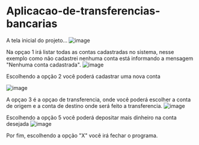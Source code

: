 # Aplicacao-de-transferencias-bancarias

A tela inicial do projeto...
![image](https://github.com/silva-moreira/Aplicacao-de-transferencias-bancarias/assets/110782871/54afa560-a8ec-4a32-9ecd-da711066bb10)

Na opçao 1 irá listar todas as contas cadastradas no sistema, nesse exemplo como não cadastrei nenhuma conta 
está informando a mensagem "Nenhuma conta cadastrada".
![image](https://github.com/silva-moreira/Aplicacao-de-transferencias-bancarias/assets/110782871/974bb5e2-50e7-4288-9092-6e0565082aa2)

Escolhendo a opção 2 você poderá cadastrar uma nova conta 

![image](https://github.com/silva-moreira/Aplicacao-de-transferencias-bancarias/assets/110782871/6a251ee8-6218-473f-9704-b8db88ce1304)

A opçao 3 é a opçao de transferencia, onde você poderá escolher a conta de origem e a conta de destino onde será feito a transferencia.
![image](https://github.com/silva-moreira/Aplicacao-de-transferencias-bancarias/assets/110782871/9e471710-1655-4b4a-a967-8a0cec0142ed)

Escolhendo a opção 5 você poderá depositar mais dinheiro na conta desejada
![image](https://github.com/silva-moreira/Aplicacao-de-transferencias-bancarias/assets/110782871/6ffab951-be57-453a-bfba-c5f3d65f02c3)

Por fim, escolhendo a opção "X" você irá fechar o programa.






